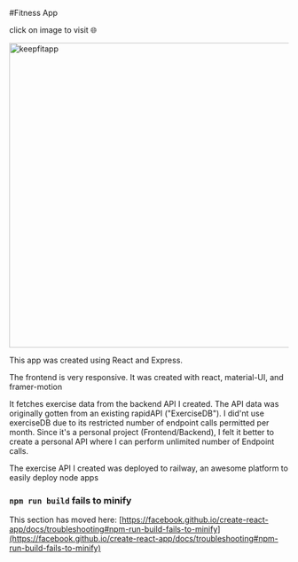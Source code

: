 #Fitness App

click on image to visit 🌐

<a href="https://keepfitapp.netlify.app" target="_blank"><img width="550" alt="keepfitapp" src="https://user-images.githubusercontent.com/26228761/233829289-7e13b93e-e866-4353-82f8-cc4cbbb80a65.png"></a>

<p>This app was created using React and Express.</p>
<p>The frontend is very responsive. It was created with react, material-UI, and framer-motion</p>
<p>It fetches exercise data from the backend API I created. The API data was originally gotten from an existing rapidAPI ("ExerciseDB").
I did'nt use exerciseDB due to its restricted number of endpoint calls permitted per month.
Since it's a personal project (Frontend/Backend), I felt it better to create a personal API where I can perform unlimited number of Endpoint calls.
</p>
<p>The exercise API I created was deployed to railway, an awesome platform to easily deploy node apps</p>

### `npm run build` fails to minify

This section has moved here: [https://facebook.github.io/create-react-app/docs/troubleshooting#npm-run-build-fails-to-minify](https://facebook.github.io/create-react-app/docs/troubleshooting#npm-run-build-fails-to-minify)
